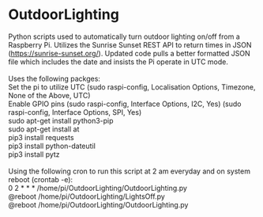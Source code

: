 # OutdoorLighting
Python scripts used to automatically turn outdoor lighting on/off from a Raspberry Pi. Utilizes the Sunrise Sunset REST API to return times in JSON (https://sunrise-sunset.org/). Updated code pulls a better formatted JSON file which includes the date and insists the Pi operate in UTC mode.
<br>
<br>
Uses the following packges:<br>
Set the pi to utilize UTC (sudo raspi-config, Localisation Options, Timezone, None of the Above, UTC)<br>
Enable GPIO pins (sudo raspi-config, Interface Options, I2C, Yes) (sudo raspi-config, Interface Options, SPI, Yes)<br>
sudo apt-get install python3-pip<br>
sudo apt-get install at<br>
pip3 install requests<br>
pip3 install python-dateutil<br>
pip3 install pytz<br>
<br>
Using the following cron to run this script at 2 am everyday and on system reboot (crontab -e):<br>
0 2 * * * /home/pi/OutdoorLighting/OutdoorLighting.py<br>
@reboot /home/pi/OutdoorLighting/LightsOff.py<br>
@reboot /home/pi/OutdoorLighting/OutdoorLighting.py<br>
